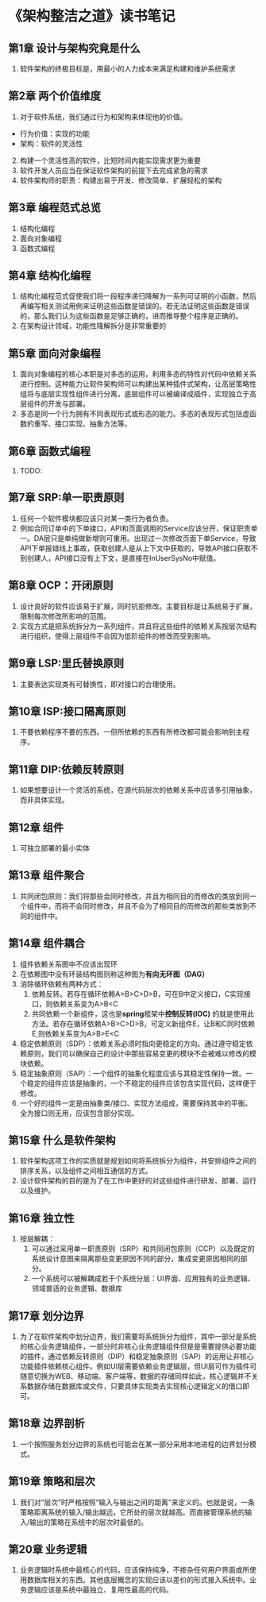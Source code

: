 # 《架构整洁之道》读书笔记

## 第1章 设计与架构究竟是什么
1. 软件架构的终极目标是，用最小的人力成本来满足构建和维护系统需求
## 第2章 两个价值维度
1. 对于软件系统，我们通过行为和架构来体现他的价值。
 - 行为价值：实现的功能
 - 架构：软件的灵活性
2. 构建一个灵活性高的软件，比短时间内能实现需求更为重要
3. 软件开发人员应当在保证软件架构的前提下去完成紧急的需求
4. 软件架构师的职责：构建出易于开发、修改简单、扩展轻松的架构
## 第3章 编程范式总览
1. 结构化编程
2. 面向对象编程
3. 函数式编程
## 第4章 结构化编程
1. 结构化编程范式促使我们将一段程序递归降解为一系列可证明的小函数，然后再编写相关测试用例来证明这些函数是错误的。若无法证明这些函数是错误的，那么我们认为这些函数是足够正确的，进而推导整个程序是正确的。
2. 在架构设计领域，功能性降解拆分是非常重要的
## 第5章 面向对象编程
1. 面向对象编程的核心本职是对多态的运用，利用多态的特性对代码中依赖关系进行控制。这种能力让软件架构师可以构建出某种插件式架构，让高层策略性组将与底层实现性组件进行分离，底层组件可以被编译成插件，实现独立于高层组件的开发与部署。
2. 多态是同一个行为拥有不同表现形式或形态的能力。多态的表现形式包括虚函数的重写、接口实现、抽象方法等。
## 第6章 函数式编程
1. TODO:
## 第7章 SRP:单一职责原则
1. 任何一个软件模块都应该只对某一类行为者负责。
2. 例如合同订单中的下单接口，API和页面调用的Service应该分开，保证职责单一。DA层只是单纯做新增则可重用。出现过一次修改页面下单Service，导致API下单报错线上事故，获取创建人是从上下文中获取的，导致API接口获取不到创建人，API接口没有上下文，是直接在InUserSysNo中赋值。
## 第8章 OCP：开闭原则
1. 设计良好的软件应该易于扩展，同时抗拒修改。主要目标是让系统易于扩展，限制每次修改所影响的范围。
2. 实现方式是把系统拆分为一系列组件，并且将这些组件的依赖关系按层次结构进行组织，使得上层组件不会因为低阶组件的修改而受到影响。
## 第9章 LSP:里氏替换原则
1. 主要表达实现类有可替换性，即对接口的合理使用。
## 第10章 ISP:接口隔离原则
1. 不要依赖程序不要的东西。一但所依赖的东西有所修改都可能会影响到主程序。
## 第11章 DIP:依赖反转原则
1. 如果想要设计一个灵活的系统，在源代码层次的依赖关系中应该多引用抽象，而非具体实现。
## 第12章 组件
1. 可独立部署的最小实体
## 第13章 组件聚合
1. 共同闭包原则：我们将那些会同时修改，并且为相同目的而修改的类放到同一个组件中，而将不会同时修改，并且不会为了相同目的而修改的那些类放到不同的组件中。
## 第14章 组件耦合
1. 组件依赖关系图中不应该出现环
2. 在依赖图中没有环装结构图则称这种图为**有向无环图（DAG）**
3. 消除循环依赖有两种方式：
   1. 依赖反转。若存在循环依赖A>B>C>D>B，可在B中定义接口，C实现接口，则依赖关系变为A>B<C
   2. 共同依赖一个新组件，这也是**spring**框架中**控制反转(IOC)** 的就是使用此方法。若存在循环依赖A>B>C>D>B，可定义新组件E，让B和C同时依赖E,则依赖关系变为A>B>E<C
4. 稳定依赖原则（SDP）：依赖关系必须时指向更稳定的方向。通过遵守稳定依赖原则，我们可以确保自己的设计中那些容易变更的模块不会被难以修改的模块依赖。
5. 稳定抽象原则（SAP）：一个组件的抽象化程度应该与其稳定性保持一致。一个稳定的组件应该是抽象的，一个不稳定的组件应该包含实现代码，这样便于修改。
6. 一个好的组件一定是由抽象类/接口、实现方法组成，需要保持其中的平衡。全为接口则无用，应该包含部分实现。
## 第15章 什么是软件架构
1. 软件架构这项工作的实质就是规划如何将系统拆分为组件，并安排组件之间的排序关系，以及组件之间相互通信的方式。
2. 设计软件架构的目的是为了在工作中更好的对这些组件进行研发、部署、运行以及维护。
## 第16章 独立性
1. 按层解耦：
   1. 可以通过采用单一职责原则（SRP）和共同闭包原则（CCP）以及既定的系统设计意图来隔离那些变更原因不同的部分，集成变更原因相同的部分。
   2. 一个系统可以被解耦成若干个系统分层：UI界面、应用独有的业务逻辑、领域普适的业务逻辑、数据库
## 第17章 划分边界
1. 为了在软件架构中划分边界，我们需要将系统拆分为组件，其中一部分是系统的核心业务逻辑组件，一部分时非核心业务逻辑组件但是是需要提供必要功能的插件，通过依赖反转原则（DIP）和稳定抽象原则（SAP）的运用让非核心功能插件依赖核心组件。例如UI层需要依赖业务逻辑层，但UI层可作为插件可随意切换为WEB、移动端、客户端等，数据的存储同样如此，核心逻辑并不关系数据存储在数据库或文件，只要具体实现类去实现核心逻辑定义的借口即可。
## 第18章 边界剖析
1. 一个按照服务划分边界的系统也可能会在某一部分采用本地进程的边界划分模式。
## 第19章 策略和层次
1. 我们对“层次”时严格按照“输入与输出之间的距离”来定义的。也就是说，一条策略距离系统的输入/输出越远，它所处的层次就越高。而直接管理系统的输入/输出的策略在系统中的层次时最低的。
## 第20章 业务逻辑
1. 业务逻辑时系统中最核心的代码，应该保持纯净，不掺杂任何用户界面或所使用数据库相关的东西。其他底层概念的实现应该以差价的形式接入系统中。业务逻辑应该是系统中最独立、复用性最高的代码。
